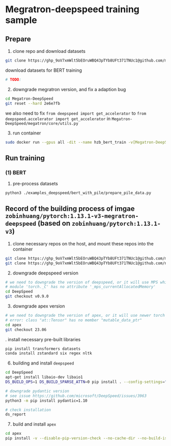 # Megratron-deepspeed training sample

## Prepare

1. clone repo and download datasets

```bash
git clone https://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@github.com/microsoft/Megatron-DeepSpeed.git
```

download datasets for BERT training

```bash
# TODO:
```

2. downgrade megratron version, and fix a adaption bug

```bash
cd Megatron-DeepSpeed
git reset --hard 2e6e7fb
```

we also need to fix `from deepspeed import get_accelerator` to `from deepspeed.accelerator import get_accelerator` in `Megatron-DeepSpeed/megatron/core/utils.py`

3. run container

```bash
sudo docker run --gpus all -dit --name hzb_bert_train -v[Megatron-DeepSpeed Path]:/root -v[Dataset Path]:/root zobinhuang/pytorch:1.13.1-megratron-deepspeed
```

## Run training

### (1) BERT

1. pre-process datasets

```bash
python3 ./examples_deepspeed/bert_with_pile/prepare_pile_data.py 
```




## Record of the building process of imgae `zobinhuang/pytorch:1.13.1-v3-megratron-deepspeed` (based on `zobinhuang/pytorch:1.13.1-v3`)

1. clone necessary repos on the host, and mount these repos into the container

```bash
git clone https://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@github.com/microsoft/DeepSpeed.git
git clone https://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@github.com/nvidia/apex.git
```

2. downgrade deepspeed version

```bash
# we need to downgrade the version of deepspeed, or it will use MPS which seems not supported in pytorch 11.3:
# module 'torch._C' has no attribute '_mps_currentAllocatedMemory'
cd DeepSpeed
git checkout v0.9.0
```

3. downgrade apex version

```bash
# we need to downgrade the version of apex, or it will use newer torch support:
# error: class "at::Tensor" has no member "mutable_data_ptr"
cd apex
git checkout 23.06
```

. install necessary pre-built libraries

```bash
pip install transformers datasets
conda install zstandard six regex nltk
```

6. building and install `deepspeed`

```bash
cd DeepSpeed
apt-get install libaio-dev libaio1
DS_BUILD_OPS=1 DS_BUILD_SPARSE_ATTN=0 pip install . --config-settings="--jobs=6"

# downgrade pydantic version
# see issue https://github.com/microsoft/DeepSpeed/issues/3963
python3 -m pip install pydantic=1.10

# check installation
ds_report
```

7. build and install `apex`

```bash
cd apex
pip install -v --disable-pip-version-check --no-cache-dir --no-build-isolation --config-settings "--build-option=--cpp_ext" --config-settings "--build-option=--cuda_ext" ./
```
